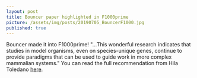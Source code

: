 ```yaml
---
layout: post
title: Bouncer paper highlighted in F1000prime
picture: /assets/img/posts/20190705_BouncerF1000.jpg
published: true
---
```

Bouncer made it into F1000prime! "...This wonderful research indicates that studies in model organisms, even on species-unique genes, continue to provide paradigms that can be used to guide work in more complex mammalian systems."
You can read the full recommendation from Hila Toledano [here](https://f1000.com/prime/733953699?bd=1).
